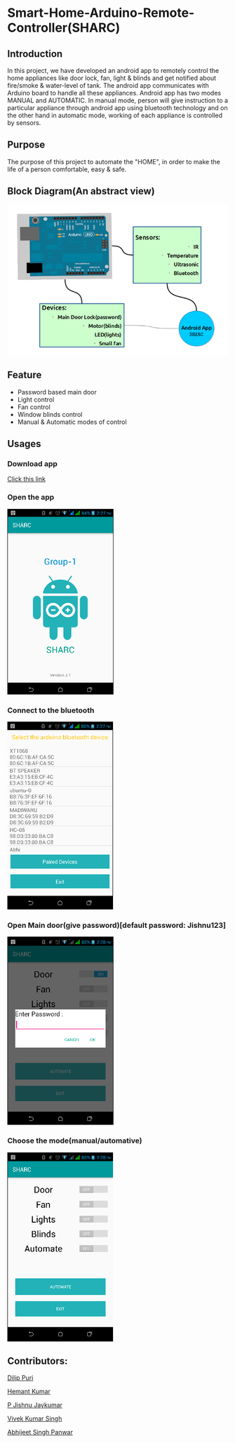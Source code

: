 # Smart-Home-Arduino-Remote-Controller(SHARC)

## Introduction

In this project, we have developed an android app to remotely control the home appliances like door lock, fan, light & blinds and get notified about fire/smoke & water-level of tank. The android app communicates with Arduino board to handle all these appliances. Android app has two modes MANUAL and AUTOMATIC. In manual mode, person will give instruction to a particular appliance through android app using bluetooth technology and on the other hand in automatic mode, working of each appliance is controlled by sensors.

## Purpose

The purpose of this project to automate the "HOME", in order to make the life of a person comfortable, easy & safe.

## Block Diagram(An abstract view)
![Block Diagram](diagrams/block_diagram.png?raw=true "Block Diagram")

## Feature

* Password based main door
* Light control
* Fan control
* Window blinds control
* Manual & Automatic modes of control

## Usages    

### Download app
[Click this link](https://github.com/RJJishnu353/SHARC-Smart-Home-Arduino-Remote-Controller/blob/master/Sharc.apk)

### Open the app
![Welcome Page](diagrams/welcome_page.png?raw=true "Welcome Page")
### Connect to the bluetooth
![Connection Page](diagrams/connection_page.png?raw=true "Connectin Page")
### Open Main door(give password)[default password: Jishnu123]
![Password pop-up](diagrams/password_popup.png?raw=true "Password pop-up")
### Choose the mode(manual/automative)    
![Control Page](diagrams/control_page.png?raw=true "Control Page")

## Contributors:

[Dilip Puri](https://github.com/dilippuri)

[Hemant Kumar](https://github.com/hemantkrmmt)

[P Jishnu Jaykumar](https://github.com/RJJishnu353)

[Vivek Kumar Singh](https://github.com/VivekProHacker)

[Abhijeet Singh Panwar](https://github.com/abhijeet237)
